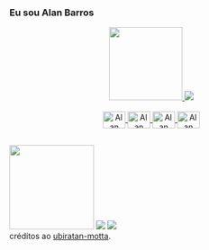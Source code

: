 ### Eu sou Alan Barros

<div align="center">
  <a href="https://github.com/alanbarross">
  <img height="130em" src="https://github-readme-stats.vercel.app/api?username=alanbarross&show_icons=true&theme=merko&include_all_commits=true&count_private=true&locale=pt-br"/>
  <img src="https://github-readme-stats.vercel.app/api/top-langs/?username=alanbarross&layout=compact&langs_count=3&theme=merko&locale=pt-br"/>
                           
</div>

<div style="display: inline_block" align="center"><br>
  <img align="center" alt="Alan" height="30" width="40" src="https://cdn.jsdelivr.net/gh/devicons/devicon/icons/atom/atom-original-wordmark.svg" />
  <img align="center" alt="Alan" height="30" width="40"  src="https://cdn.jsdelivr.net/gh/devicons/devicon/icons/ionic/ionic-original-wordmark.svg" />
  <img align="center" alt="Alan" height="30" width="40" src="https://cdn.jsdelivr.net/gh/devicons/devicon/icons/python/python-original.svg" />
  <img align="center" alt="Alan" height="30" width="40" src="https://cdn.jsdelivr.net/gh/devicons/devicon/icons/linux/linux-original.svg" />
  
</div>

##

<div> 
   <a href = "mailto:alanbarrosserra@protonmail.com" target="_blank"><img src="https://upload.wikimedia.org/wikipedia/commons/0/0c/Protonmail_logo.svg" width="150" target="_blank"></a>
   <a href = "mailto:alanbserra@gmail.com" target="_blank"><img src="https://img.shields.io/badge/Gmail-D14836?style=for-the-badge&logo=gmail&logoColor=white" target="_blank"></a>
   <a href="https://www.linkedin.com/in/alan-barros-6aa98450/" target="_blank"><img src="https://img.shields.io/badge/-LinkedIn-%230077B5?style=for-the-badge&logo=linkedin&logoColor=white" target="_blank"></a>
  
</div>
créditos ao <a href="https://github.com/ubiratan-motta">ubiratan-motta</a>.
